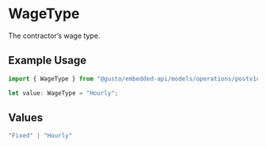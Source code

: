 # WageType

The contractor’s wage type.


## Example Usage

```typescript
import { WageType } from "@gusto/embedded-api/models/operations/postv1companiescompanyuuidcontractors.js";

let value: WageType = "Hourly";
```

## Values

```typescript
"Fixed" | "Hourly"
```